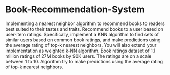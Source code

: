 # Book-Recommendation-System
Implementing a nearest neighbor algorithm to recommend books to readers best suited to their tastes and traits. Recommend books to a user based on user-item ratings.
Specifically, implement a KNN algorithm to find sets of similar users based on common book ratings, and make predictions using the average rating of top-k nearest neighbors. You will also extend your implementation as weighted k-NN algorithm.
Book ratings dataset of 1.1 million ratings of 27M books by 90K users. The ratings are on a scale between 1 to 10. Algorithm try to make predictions using the average rating of top-k nearest neighbors.
